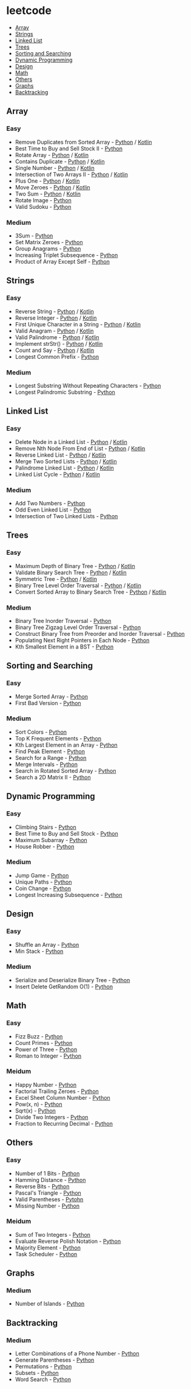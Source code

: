 # leetcode

- [Array](#array)
- [Strings](#strings)
- [Linked List](#linked-list)
- [Trees](#trees)
- [Sorting and Searching](#sorting-and-searching)
- [Dynamic Programming](#dynamic-programming)
- [Design](#design)
- [Math](#math)
- [Others](#others)
- [Graphs](#graphs)
- [Backtracking](#backtracking)

## Array

### Easy

- Remove Duplicates from Sorted Array - [Python](Array/Remove_Duplicates_from_Sorted_Array/Solution.py) / [Kotlin](Array/Remove_Duplicates_from_Sorted_Array/Solution.kts)
- Best Time to Buy and Sell Stock II - [Python](Array/Best_Time_to_Buy_and_Sell_Stock_II/Solution.py)
- Rotate Array - [Python](Array/Rotate_Array/Solution.py) / [Kotlin](Array/Rotate_Array/Solution.kts)
- Contains Duplicate - [Python](Array/Contains_Duplicate/Solution.py) / [Kotlin](Array/Contains_Duplicate/Solution.kts)
- Single Number - [Python](Array/Single_Number/Solution.py) / [Kotlin](Array/Single_Number/Solution.kts)
- Intersection of Two Arrays II - [Python](Array//Intersection_of_Two_Arrays_II/Solution.py) / [Kotlin](Array/Intersection_of_Two_Arrays_II/Solution.kt)
- Plus One - [Python](Array/Plus_One/Solution.py) / [Kotlin](Array/Plus_One/Solution.kt)
- Move Zeroes - [Python](Array/Move_Zeroes/Solution.py) / [Kotlin](Array/Move_Zeroes/Solution.kt)
- Two Sum - [Python](Array/Two_Sum/Solution.py) / [Kotlin](Array/Two_Sum/Solution.kt)
- Rotate Image - [Python](Array/Rotate_Array/Solution.py)
- Valid Sudoku - [Python](Array/Valid_Sudoku/Solution.py)

### Medium

- 3Sum - [Python](Array/3Sum/Solution.py)
- Set Matrix Zeroes - [Python](Array/Set_Matrix_Zeroes/Solution.py)
- Group Anagrams - [Python](Array/Group_Anagrams/Solution.py)
- Increasing Triplet Subsequence - [Python](Array/Increasing_Triplet_Subsequence/Solution.py)
- Product of Array Except Self - [Python](Array/Product_of_Array_Except_Self/Solution.py)

## Strings

### Easy

- Reverse String - [Python](Strings/Reverse_String/Solution.py) / [Kotlin](Strings/Reverse_String/Solution.kts)
- Reverse Integer - [Python](Strings/Reverse_Integer/Solution.py) / [Kotlin](Strings/Reverse_Integer/Solution.kts)
- First Unique Character in a String - [Python](Strings/First_Unique_Character_in_a_String/Solution.py) / [Kotlin](Strings/First_Unique_Character_in_a_String/Solution.kts)
- Valid Anagram - [Python](Strings/Valid_Anagram/Solution.py) / [Kotlin](Strings/Valid_Anagram/Solution.kts)
- Valid Palindrome - [Python](Strings/Valid_Palindrome/Solution.py) / [Kotlin](Strings/Valid_Palindrome/Solution.kts)
- Implement strStr() - [Python](Strings/Implement_strStr()/Solution.py) / [Kotlin](Strings/Implement_strStr()/Solution.kt)
- Count and Say - [Python](Strings/Count_and_Say/Solution.py) / [Kotlin](Strings/Count_and_Say/Solution.kt)
- Longest Common Prefix - [Python](Strings/Longest_Common_Prefix/Solution.py)

### Medium

- Longest Substring Without Repeating Characters - [Python](Strings/Longest_Substring_Without_Repeating_Characters/Solution.py)
- Longest Palindromic Substring - [Python](Strings/Longest_Palindromic_Substring/Solution.py)

## Linked List

### Easy

- Delete Node in a Linked List - [Python](Linked_List/Delete_Node_in_a_Linked_List/Solution.py) / [Kotlin](Linked_List/Delete_Node_in_a_Linked_List/Solution.kts)
- Remove Nth Node From End of List - [Python](Linked_List/Remove_Nth_Node_From_End_of_List/Solution.py) / [Kotlin](Linked_List/Remove_Nth_Node_From_End_of_List/Solution.kts)
- Reverse Linked List - [Python](Linked_List/Reverse_Linked_List/Solution.py) / [Kotlin](Linked_List/Reverse_Linked_List/Solution.kt)
- Merge Two Sorted Lists - [Python](Linked_List/Merge_Two_Sorted_Lists/Solution.py) / [Kotlin](Linked_List/Merge_Two_Sorted_Lists/Solution.kts)
- Palindrome Linked List - [Python](Linked_List/Palindrome_Linked_List/Solution.py) / [Kotlin](Linked_List/Palindrome_Linked_List/Solution.kts)
- Linked List Cycle - [Python](Linked_List/Linked_List_Cycle/Solution.py) / [Kotlin](Linked_list/Linked_List_Cycle/Solution.kt)

### Medium

- Add Two Numbers - [Python](Linked_list/Add_Two_Numbers/Solution.py)
- Odd Even Linked List - [Python](Linked_list/Odd_Even_Linked_list/Solution.py)
- Intersection of Two Linked Lists - [Python](Linked_List/Intersection_of_Two_Linked_Lists/Solution.py)

## Trees

### Easy

- Maximum Depth of Binary Tree - [Python](Trees/Maximum_Depth_of_Binary_Tree/Solution.py) / [Kotlin](Tree/../Trees/Maximum_Depth_of_Binary_Tree/Solution.kts)
- Validate Binary Search Tree - [Python](Trees/Validate_Binary_Search_Tree/Solution.py) / [Kotlin](Trees/Validate_Binary_Search_Tree/Solution.kts)
- Symmetric Tree - [Python](Trees/Symmetric_Tree/Solution.py) / [Kotlin](Trees/Symmetric_Tree/Solution.kts)
- Binary Tree Level Order Traversal - [Python](Trees/Binary_Tree_Level_Order_Traversal/Solution.py) / [Kotlin](trees/Binary_Tree_Level_Order_Traversal/Solution.kts)
- Convert Sorted Array to Binary Search Tree - [Python](Trees/Convert_Sorted_Array_to_Binary_Search_Tree/Solution.py) / [Kotlin](trees/Convert_Sorted_Array_to_Binary_Search_Tree/Solution.kt)

### Medium

- Binary Tree Inorder Traversal - [Python](Trees/Binary_Tree_Inorder_Traversal/Solution.py)
- Binary Tree Zigzag Level Order Traversal - [Python](Trees/Binary_Tree_Zigzag_Level_Order_Traversal/Solution.py)
- Construct Binary Tree from Preorder and Inorder Traversal - [Python](Trees/Construct_Binary_Tree_from_Preorder_and_Inorder_Traversal/Solution.py)
- Populating Next Right Pointers in Each Node - [Python](Trees/Populating_Next_Right_Pointers_in_Each_Node/Solution.py)
- Kth Smallest Element in a BST - [Python](Trees/Kth_Smallest_Element_in_a_BST/Solution.py)

## Sorting and Searching

### Easy

- Merge Sorted Array - [Python](Sorting_and_Searching/Merge_Sorted_Array/Solution.py) 
- First Bad Version - [Python](Sorting_and_Searching/First_Bad_Version/Solution.py)

### Medium

- Sort Colors - [Python](Sorting_and_Searching/Sort_Colors/Solution.py)
- Top K Frequent Elements - [Python](Sorting_and_Searching/Top_K_Frequent_Elements/Solution.py)
- Kth Largest Element in an Array - [Python](Sorting_and_Searching/Kth_Largest_Element_in_an_Array/Solution.py)
- Find Peak Element - [Python](Sorting_and_Searching/Find_Peak_Element/Solution.py)
- Search for a Range - [Python](Sorting_and_Searching/Search_for_a_Range/Solution.py)
- Merge Intervals - [Python](Sorting_and_Searching/Merge_Intervals/Solution.py)
- Search in Rotated Sorted Array - [Python](Sorting_and_Searching/Search_in_Rotated_Sorted_Array/Solution.py)
- Search a 2D Matrix II - [Python](Sorting_and_Searching/Search_a_2D_Matrix_II/Solution.py)

## Dynamic Programming

### Easy

- Climbing Stairs - [Python](Dynamic_Programming/Climbing_Stairs/Solution.py)
- Best Time to Buy and Sell Stock - [Python](Dynamic_Programming/Best_Time_to_Buy_and_Sell_Stock/Solution.py)
- Maximum Subarray - [Python](Dynamic_Programming/Maximum_Subarray/Solution.py)
- House Robber - [Python](Dynamic_Programming/House_Robber/Solution.py)

### Medium

- Jump Game - [Python](Dynamic_programming/Jump_Game/Solution.py)
- Unique Paths - [Python](Dynamic_programming/Unique_Paths/Solution.py)
- Coin Change - [Python](Dynamic_Programming/Coin_Change/Solution.py)
- Longest Increasing Subsequence - [Python](Dynamic_Programming/Longest_Increasing_Subsequence/Solution.py)

## Design

### Easy

- Shuffle an Array - [Python](Design/Shuffle_an_Array/Solution.py)
- Min Stack - [Python](Design/Min_Stack/Solution.py)

### Medium

- Serialize and Deserialize Binary Tree - [Python](Design/Serialize_and_Deserialize_Binary_Tree/Solution.py)
- Insert Delete GetRandom O(1) - [Python](Design/Insert_Delete_GetRandom_O(1)/Solution.py)

## Math

### Easy

- Fizz Buzz - [Python](Math/Fizz_Buzz/Solution.py)
- Count Primes - [Python](Math/Count_Primes/Solution.py)
- Power of Three - [Python](Math/Power_of_Three/Solution.py)
- Roman to Integer - [Python](Math/Roman_to_Integer/Solution.py)

### Meidum

- Happy Number - [Python](Math/Happy_Number/Solution.py)
- Factorial Trailing Zeroes - [Python](Math/Factorial_Trailing_Zeroes/Solution.py)
- Excel Sheet Column Number - [Python](Math/Excel_Sheet_Column_Number/Solution.py)
- Pow(x, n) - [Python](Math/Pow(x,_n)/Solution.py)
- Sqrt(x) - [Python](Math/Sqrt(x)/Solution.py)
- Divide Two Integers - [Python](Math/Divide_Two_Integers/Solution.py)
- Fraction to Recurring Decimal - [Python](Math/Fraction_to_Recurring_Decimal/Solution.py)

## Others

### Easy

- Number of 1 Bits - [Python](Others/Number_of_1_Bits/Solution.py)
- Hamming Distance - [Python](Others/Hamming_Distance/Solution.py)
- Reverse Bits - [Python](Others/Reverse_Bits/Solution.py)
- Pascal's Triangle - [Python](Others/Pascal's_Triangle/Solution.py)
- Valid Parentheses - [Pytohn](Others/Valid_Parentheses/Solution.py)
- Missing Number - [Python](Others/Missing_Number/Solution.py)

### Meidum

- Sum of Two Integers - [Python](Others/Sum_of_Two_Integers/Solution.py)
- Evaluate Reverse Polish Notation - [Python](Others/Evaluate_Reverse_Polish_Notation/Solution.py)
- Majority Element - [Python](Others/Majority_Element/Solution.py)
- Task Scheduler - [Python](Others/Task_Scheduler/Solution.py)

## Graphs

### Medium

- Number of Islands - [Python](Graphs/Number_of_Islands/Solution.py)

## Backtracking

### Medium

- Letter Combinations of a Phone Number - [Python](Backtracking/Letter_Combinations_of_a_Phone_Number/Solution.py)
- Generate Parentheses - [Python](Backtracking/Generate_Parentheses/Solution.py)
- Permutations - [Python](Backtracking/Permutations/Solution.py)
- Subsets - [Python](Backtracking/Subsets/Solution.py)
- Word Search - [Python](Backtracking/Word_Search/Solution.py)